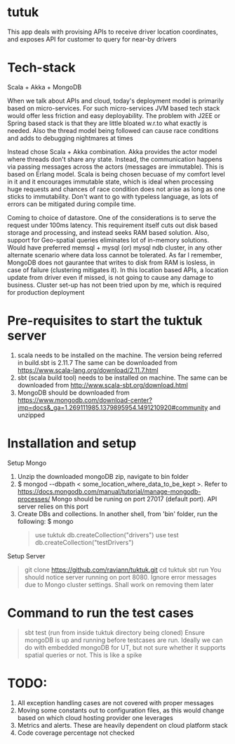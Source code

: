 # tutuk

This app deals with provising APIs to receive driver location coordinates, and exposes API for customer to query for near-by drivers 

# Tech-stack 

Scala + Akka + MongoDB

When we talk about APIs and cloud, today's deployment model is primarily based on micro-services. For such micro-services JVM based tech stack would offer less friction and easy deployability. The problem with J2EE or Spring based stack is that they are little bloated w.r.to what exactly is needed. Also the thread model being followed can cause race conditions and adds to debugging nightmares at times

Instead chose Scala + Akka combination. Akka provides the actor model where threads don't share any state. Instead, the communication happens via passing messages across the actors (messages are immutable). This is based on Erlang model. Scala is being chosen becuase of my comfort level in it and it encourages immutable state, which is ideal when processing huge requests and chances of race condition does not arise as long as one sticks to immutability. Don't want to go with typeless language, as lots of errors can be mitigated during compile time.

Coming to choice of datastore. One of the considerations is to serve the request under 100ms latency. This requirement itself cuts out disk based storage and processing, and instead seeks RAM based solution. Also, support for Geo-spatial queries eliminates lot of in-memory solutions.
Would have preferred memsql + mysql (or) mysql ndb cluster, in any other alternate scenario where data loss cannot be tolerated. As far I remember, MongoDB does not gaurantee that writes to disk from RAM is losless, in case of failure (clustering mitigates it). In this location based APIs, a location update from driver even if missed, is not going to cause any damage to business. Cluster set-up has not been tried upon by me, which is required for production deployment


# Pre-requisites to start the tuktuk server
1. scala needs to be installed on the machine. The version being referred in build.sbt is 2.11.7
   The same can be downloaded from https://www.scala-lang.org/download/2.11.7.html
2. sbt (scala build tool) needs to be installed on machine. The same can be downloaded from http://www.scala-sbt.org/download.html 
3. MongoDB should be downloaded from https://www.mongodb.com/download-center?jmp=docs&_ga=1.269111985.1379895954.1491210920#community and unzipped 

# Installation and setup
Setup Mongo
1. Unzip the downloaded mongoDB zip, navigate to bin folder
2. $ mongod --dbpath < some_location_where_data_to_be_kept >.  Refer to https://docs.mongodb.com/manual/tutorial/manage-mongodb-processes/
   Mongo should be runing on port 27017 (default port). API server relies on this port 
3. Create DBs and collections. In another shell, from 'bin' folder, run the following:
   $ mongo 
   > use tuktuk
   > db.createCollection("drivers")
   > use test
   > db.createCollection("testDrivers") 

Setup Server
> git clone https://github.com/raviann/tuktuk.git
> cd tuktuk
> sbt run
You should notice server running on port 8080. Ignore error messages due to Mongo cluster settings. Shall work on removing them later

# Command to run the test cases
> sbt test  (run from inside tuktuk directory being cloned)
Ensure mongoDB is up and running before testcases are run. Ideally we can do with embedded mongoDB for UT, but not sure whether it supports spatial queries or not. This is like a spike

# TODO:
1. All exception handling cases are not covered with proper messages
2. Moving some constants out to configuration files, as this would change based on which cloud hosting provider one leverages
3. Metrics and alerts. These are heavily dependent on cloud platform stack
4. Code coverage percentage not checked